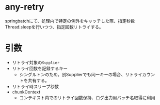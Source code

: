 # any-retry
springbatchにて、処理内で特定の例外をキャッチした際、指定秒数Thread.sleepを行いつつ、指定回数リトライする。

# 引数
- リトライ対象の`Supplier`
- リトライ回数を記録するキー
  - シングルトンのため。別Supplierでも同一キーの場合、リトライカウントを共有する。
- リトライ時スリープ秒数
- chunkContext
  - コンテキスト内でのリトライ回数保持、ログ出力用バッチ名取得に利用

